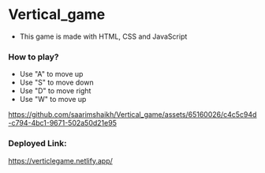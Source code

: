 # Vertical_game
- This game is made with HTML, CSS and JavaScript

### How to play?
- Use "A" to move up
- Use "S" to move down
- Use "D" to move right
- Use "W" to move up

https://github.com/saarimshaikh/Vertical_game/assets/65160026/c4c5c94d-c794-4bc1-9671-502a50d21e95

### Deployed Link:
https://verticlegame.netlify.app/
